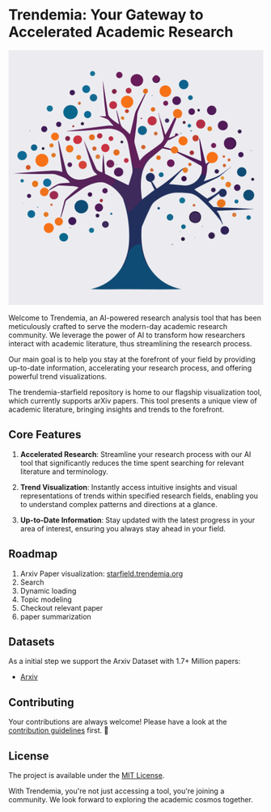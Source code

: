 # Trendemia: Your Gateway to Accelerated Academic Research

![Trendemia Logo](./src/assets/logo.png)

Welcome to Trendemia, an AI-powered research analysis tool that has been meticulously crafted to serve the modern-day academic research community. We leverage the power of AI to transform how researchers interact with academic literature, thus streamlining the research process.

Our main goal is to help you stay at the forefront of your field by providing up-to-date information, accelerating your research process, and offering powerful trend visualizations.

The trendemia-starfield repository is home to our flagship visualization tool, which currently supports arXiv papers. This tool presents a unique view of academic literature, bringing insights and trends to the forefront.

## Core Features

1. **Accelerated Research**: Streamline your research process with our AI tool that significantly reduces the time spent searching for relevant literature and terminology.

2. **Trend Visualization**: Instantly access intuitive insights and visual representations of trends within specified research fields, enabling you to understand complex patterns and directions at a glance.

3. **Up-to-Date Information**: Stay updated with the latest progress in your area of interest, ensuring you always stay ahead in your field.

## Roadmap

1. Arxiv Paper visualization: [starfield.trendemia.org](https://starfield.trendemia.org)
2. Search
3. Dynamic loading
4. Topic modeling
5. Checkout relevant paper
6. paper summarization

## Datasets

As a initial step we support the Arxiv Dataset with 1.7+ Million papers:

- [Arxiv](https://www.kaggle.com/datasets/Cornell-University/arxiv)

## Contributing

Your contributions are always welcome! Please have a look at the [contribution guidelines](./CONTRIBUTING.md) first. 🎉

## License

The project is available under the [MIT License](./LICENSE).

With Trendemia, you're not just accessing a tool, you're joining a community. We look forward to exploring the academic cosmos together.